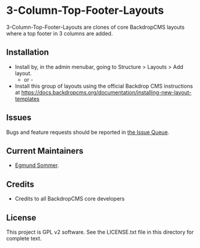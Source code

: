 3-Column-Top-Footer-Layouts
======================

3-Column-Top-Footer-Layouts are clones of core BackdropCMS layouts
where a top footer in 3 columns are added.

Installation
------------

- Install by, in the admin menubar, going to Structure > Layouts > Add layout.
  - or -
- Install this group of layouts using the official Backdrop CMS instructions at
  https://docs.backdropcms.org/documentation/installing-new-layout-templates

  
Issues
------

Bugs and feature requests should be reported in [the Issue Queue]([https://github.com/backdrop-contrib/3-Column-Top-Footer-Layouts//issues](https://github.com/Egmund/3-Column-Top-Footer-Layouts/issues)).

Current Maintainers
-------------------

- [Egmund Sommer](https://github.com/egmund).

Credits
-------

- Credits to all BackdropCMS core developers


License
-------

This project is GPL v2 software.
See the LICENSE.txt file in this directory for complete text.
